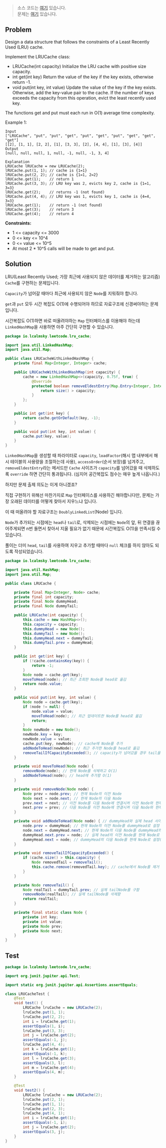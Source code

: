 > 소스 코드는 [여기](https://github.com/lcalmsky/leetcode/blob/master/src/main/java/io/lcalmsky/leetcode/lru_cache/Solution.java) 있습니다.  
> 문제는 [여기](https://leetcode.com/problems/lru-cache/) 있습니다.

## Problem

Design a data structure that follows the constraints of a Least Recently Used (LRU) cache.

Implement the LRUCache class:

* LRUCache(int capacity) Initialize the LRU cache with positive size capacity.
* int get(int key) Return the value of the key if the key exists, otherwise return -1.
* void put(int key, int value) Update the value of the key if the key exists. Otherwise, add the key-value pair to the cache. If the number of keys exceeds the capacity from this operation, evict the least recently used key.

The functions get and put must each run in O(1) average time complexity.

Example 1:

```text
Input
["LRUCache", "put", "put", "get", "put", "get", "put", "get", "get", "get"]
[[2], [1, 1], [2, 2], [1], [3, 3], [2], [4, 4], [1], [3], [4]]
Output
[null, null, null, 1, null, -1, null, -1, 3, 4]

Explanation
LRUCache lRUCache = new LRUCache(2);
lRUCache.put(1, 1); // cache is {1=1}
lRUCache.put(2, 2); // cache is {1=1, 2=2}
lRUCache.get(1);    // return 1
lRUCache.put(3, 3); // LRU key was 2, evicts key 2, cache is {1=1, 3=3}
lRUCache.get(2);    // returns -1 (not found)
lRUCache.put(4, 4); // LRU key was 1, evicts key 1, cache is {4=4, 3=3}
lRUCache.get(1);    // return -1 (not found)
lRUCache.get(3);    // return 3
lRUCache.get(4);    // return 4
```

**Constraints:**

* 1 <= capacity <= 3000
* 0 <= key <= 10^4
* 0 <= value <= 10^5
* At most 2 * 10^5 calls will be made to get and put.

## Solution

LRU(Least Recently Used; 가장 최근에 사용되지 않은 데이터를 제거하는 알고리즘) `Cache`를 구현하는 문제입니다.

`Capacity`가 넘어갈 때마다 최근에 사용되지 않은 `Node`를 지워줘야 합니다.

`get`과 `put` 모두 시간 복잡도 O(1)에 수행되어야 하므로 자료구조에 신경써야하는 문제입니다.

시간복잡도 O(1)하면 바로 떠올려야하는 `Map` 인터페이스를 이용해야 하는데 `LinkedHashMap`을 사용하면 아주 간단히 구현할 수 있습니다.

```java
package io.lcalmsky.leetcode.lru_cache;

import java.util.LinkedHashMap;
import java.util.Map;

public class LRUCacheWithLinkedHashMap {
    private final Map<Integer, Integer> cache;

    public LRUCacheWithLinkedHashMap(int capacity) {
        cache = new LinkedHashMap<>(capacity, 0.75f, true) {
            @Override
            protected boolean removeEldestEntry(Map.Entry<Integer, Integer> eldest) {
                return size() > capacity;
            }
        };
    }

    public int get(int key) {
        return cache.getOrDefault(key, -1);
    }

    public void put(int key, int value) {
        cache.put(key, value);
    }
}

```

`LinkedHashMap`을 생성할 때 파라미터로 `capacity`, `loadFactor`(해시 맵 내부에서 해시 테이블의 사용량을 조절하는데 사용), `accessOrder`(순서 보장)를 넘겨주고, `removeEldestEntry`라는 메서드만 `Cache` 사이즈가 `capacity`를 넘어갔을 때 삭제하도록 `override` 하면 간단히 통과됩니다. (심지어 공간복잡도 점수는 매우 높게 나옵니다.)

하지만 문제 출제 의도는 이게 아니겠죠?

직접 구현하기 위해선 마찬가지로 `Map` 인터페이스를 사용하긴 해야합니다만, 문제는 가장 오래된 데이터를 어떻게 찾아서 지우느냐 입니다.

이 때 떠올려야 할 자료구조는 `DoublyLinkedList`(Node) 입니다. 

`Node`가 추가되는 시점에는 `head`나 `tail`로, 삭제되는 시점에는 `Node`의 앞, 뒤 연결을 끊어주게되면 n번 돌면서 찾아서 지울 필요가 없기 때문에 시간복잡도 O(1)을 만족시킬 수 있습니다.

풀이는 더미 `head`, `tail`를 사용하여 지우고 추가할 때마다 `null` 체크를 하지 않아도 되도록 작성되었습니다.

```java
package io.lcalmsky.leetcode.lru_cache;

import java.util.HashMap;
import java.util.Map;

public class LRUCache {

    private final Map<Integer, Node> cache;
    private final int capacity;
    private final Node dummyHead;
    private final Node dummyTail;

    public LRUCache(int capacity) {
        this.cache = new HashMap<>();
        this.capacity = capacity;
        this.dummyHead = new Node();
        this.dummyTail = new Node();
        this.dummyHead.next = dummyTail;
        this.dummyTail.prev = dummyHead;
    }

    public int get(int key) {
        if (!cache.containsKey(key)) {
            return -1;
        }
        Node node = cache.get(key);
        moveToHead(node); // 최근 조회한 Node를 head로 옮김
        return node.value;
    }

    public void put(int key, int value) {
        Node node = cache.get(key);
        if (node != null) {
            node.value = value;
            moveToHead(node); // 최근 업데이트한 Node를 head로 옮김
            return;
        }
        Node newNode = new Node();
        newNode.key = key;
        newNode.value = value;
        cache.put(key, newNode); // cache에 Node를 추가
        addNodeToHead(newNode); // 최근 추가한 Node를 head로 옮김
        removeTailIfCapacityExceeded(); // capacity가 넘어갔을 경우 tail을 지움
    }

    private void moveToHead(Node node) {
        removeNode(node); // 현재 Node를 삭제하고 O(1)
        addNodeToHead(node); // head에 추가함 O(1)
    }

    private void removeNode(Node node) {
        Node prev = node.prev; // 현재 Node의 이전 Node
        Node next = node.next; // 현재 Node의 다음 Node
        prev.next = next; // 이전 Node를 다음 Node에 연결시켜 이전 Node와 현재 Node와의 연결을 끊음
        next.prev = prev; // 다음 Node를 이전 Node에 연결시켜 다음 Node와 현재 Node와의 연결을 끊음
    }

    private void addNodeToHead(Node node) { // dummyHead와 실제 head 사이에 현재 head를 추가함
        node.prev = dummyHead; // 현재 Node의 이전 Node를 dummyHead로 설정
        node.next = dummyHead.next; // 현재 Node의 다음 Node를 dummyHead의 다음 Node(실제 head)로 설정
        dummyHead.next.prev = node; // 실제 head의 이전 Node를 현재 Node로 설정
        dummyHead.next = node; // dummyHead의 다음 Node를 현재 Node로 설정(실제 head가 됨)
    }

    private void removeTailIfCapacityExceeded() {
        if (cache.size() > this.capacity) {
            Node removedTail = removeTail();
            this.cache.remove(removedTail.key); // cache에서 Node를 제거
        }
    }

    private Node removeTail() {
        Node realTail = dummyTail.prev; // 실제 tailNode를 구함
        removeNode(realTail); // 실제 tailNode를 삭제함
        return realTail;
    }

    private final static class Node {
        private int key;
        private int value;
        private Node prev;
        private Node next;
    }
}
```

## Test

```java
package io.lcalmsky.leetcode.lru_cache;

import org.junit.jupiter.api.Test;

import static org.junit.jupiter.api.Assertions.assertEquals;

class LRUCacheTest {
    @Test
    void test() {
        LRUCache lruCache = new LRUCache(2);
        lruCache.put(1, 1);
        lruCache.put(2, 2);
        int i = lruCache.get(1);
        assertEquals(1, i);
        lruCache.put(3, 3);
        int j = lruCache.get(2);
        assertEquals(-1, j);
        lruCache.put(4, 4);
        int k = lruCache.get(1);
        assertEquals(-1, k);
        int l = lruCache.get(3);
        assertEquals(3, l);
        int m = lruCache.get(4);
        assertEquals(4, m);
    }

    @Test
    void test2() {
        LRUCache lruCache = new LRUCache(2);
        lruCache.put(2, 1);
        lruCache.put(1, 1);
        lruCache.put(2, 3);
        lruCache.put(4, 1);
        int i = lruCache.get(1);
        assertEquals(-1, i);
        int j = lruCache.get(2);
        assertEquals(3, j);
    }
}
```